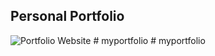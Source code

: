 ## Personal Portfolio

![Portfolio Website](https://i.ibb.co/WgPMpts/image.png)
#   m y p o r t f o l i o  
 #   m y p o r t f o l i o  
 